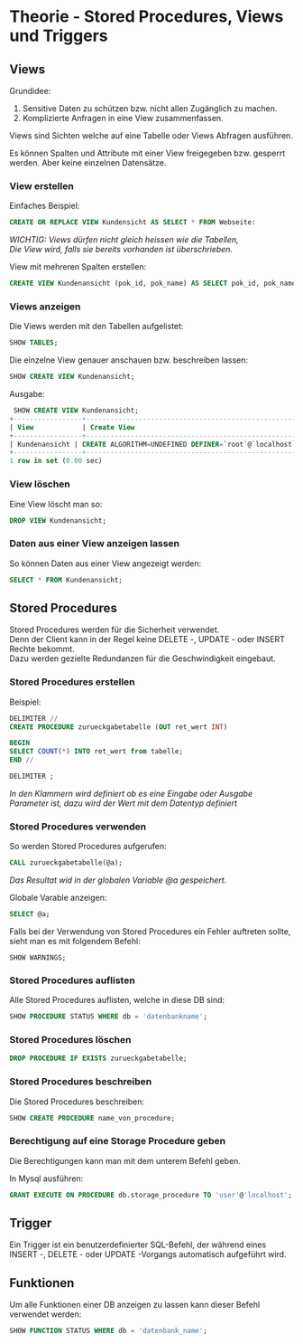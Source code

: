 # Theorie - Stored Procedures, Views und Triggers
## Views

Grundidee:  
1. Sensitive Daten zu schützen bzw. nicht allen Zugänglich zu machen.  
2. Komplizierte Anfragen in eine View zusammenfassen.  

Views sind Sichten welche auf eine Tabelle oder Views Abfragen ausführen.

Es können Spalten und Attribute mit einer View freigegeben bzw. gesperrt werden. Aber keine einzelnen Datensätze.

### View erstellen
Einfaches Beispiel:  
```sql
CREATE OR REPLACE VIEW Kundensicht AS SELECT * FROM Webseite:  
```
*WICHTIG: Views dürfen nicht gleich heissen wie die Tabellen,*  
*Die View wird, falls sie bereits vorhanden ist überschrieben.*  

View mit mehreren Spalten erstellen:  
```sql
CREATE VIEW Kundenansicht (pok_id, pok_name) AS SELECT pok_id, pok_name FROM pokemon;  
```

### Views anzeigen
Die Views werden mit den Tabellen aufgelistet:  
```sql
SHOW TABLES;
```
  
Die einzelne View genauer anschauen bzw. beschreiben lassen:   
```sql
SHOW CREATE VIEW Kundenansicht;
```

Ausgabe:  
```sql
 SHOW CREATE VIEW Kundenansicht;
+-----------------+--------------------------------------------------------------------------------------------------------------------------------------------------------------------------------------------------------------------+----------------------+----------------------+
| View            | Create View                                                                                                                                                                                                        | character_set_client | collation_connection |
+-----------------+--------------------------------------------------------------------------------------------------------------------------------------------------------------------------------------------------------------------+----------------------+----------------------+
| Kundenansicht | CREATE ALGORITHM=UNDEFINED DEFINER=`root`@`localhost` SQL SECURITY DEFINER VIEW `Kundenansicht` (`pok_id`,`pok_name`) AS select `pokemon`.`pok_id` AS `pok_id`,`pokemon`.`pok_name` AS `pok_name` from `pokemon` | utf8mb4              | utf8mb4_0900_ai_ci   |
+-----------------+--------------------------------------------------------------------------------------------------------------------------------------------------------------------------------------------------------------------+----------------------+----------------------+
1 row in set (0.00 sec)
```

### View löschen
Eine View löscht man so:  
```sql
DROP VIEW Kundenansicht;
```

### Daten aus einer View anzeigen lassen
So können Daten aus einer View angezeigt werden:  
```sql
SELECT * FROM Kundenansicht;
```

## Stored Procedures
Stored Procedures werden für die Sicherheit verwendet.  
Denn der Client kann in der Regel keine DELETE -, UPDATE - oder INSERT Rechte bekommt.  
Dazu werden gezielte Redundanzen für die Geschwindigkeit eingebaut.  

### Stored Procedures erstellen
Beispiel:  
```sql
DELIMITER //
CREATE PROCEDURE zurueckgabetabelle (OUT ret_wert INT)

BEGIN
SELECT COUNT(*) INTO ret_wert from tabelle;
END //

DELIMITER ;
```
*In den Klammern wird definiert ob es eine Eingabe oder Ausgabe Parameter ist, dazu wird der Wert mit dem Datentyp definiert*


### Stored Procedures verwenden
So werden Stored Procedures aufgerufen:  
```sql
CALL zurueckgabetabelle(@a);
```
*Das Resultat wid in der globalen Variable @a gespeichert.*

Globale Varable anzeigen:  
```sql
SELECT @a;
```

Falls bei der Verwendung von Stored Procedures ein Fehler auftreten sollte, sieht man es mit folgendem Befehl:  
```
SHOW WARNINGS;
```

### Stored Procedures auflisten  
Alle Stored Procedures auflisten, welche in diese DB sind:  
```sql
SHOW PROCEDURE STATUS WHERE db = 'datenbankname';
```

### Stored Procedures löschen
```sql
DROP PROCEDURE IF EXISTS zurueckgabetabelle;
```

### Stored Procedures beschreiben  
Die Stored Procedures beschreiben:  
```sql
SHOW CREATE PROCEDURE name_von_procedure;
```

### Berechtigung auf eine Storage Procedure geben
Die Berechtigungen kann man mit dem unterem Befehl geben.  

In Mysql ausführen:  
```sql
GRANT EXECUTE ON PROCEDURE db.storage_procedure TO 'user'@'localhost';
```

## Trigger
Ein Trigger ist ein benutzerdefinierter SQL-Befehl, der während eines INSERT -, DELETE - oder UPDATE -Vorgangs automatisch aufgeführt wird.

## Funktionen 
Um alle Funktionen einer DB anzeigen zu lassen kann dieser Befehl verwendet werden:  
```sql
SHOW FUNCTION STATUS WHERE db = 'datenbank_name';
```
